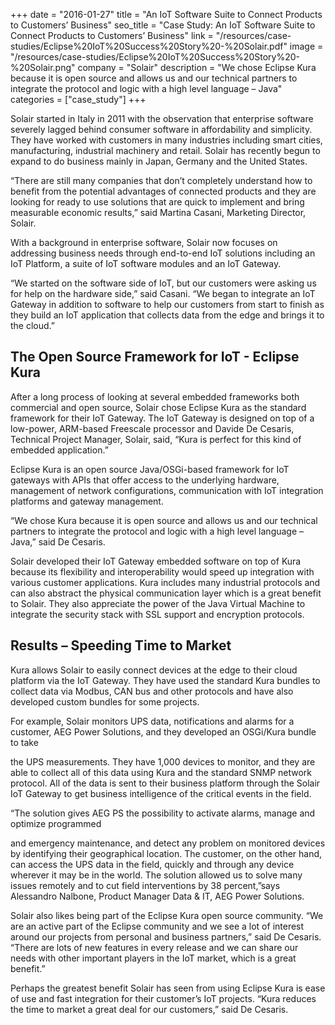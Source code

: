 +++
date = "2016-01-27"
title = "An IoT Software Suite to Connect Products to Customers’ Business"
seo_title = "Case Study: An IoT Software Suite to Connect Products to Customers’ Business"
link = "/resources/case-studies/Eclipse%20IoT%20Success%20Story%20-%20Solair.pdf"
image = "/resources/case-studies/Eclipse%20IoT%20Success%20Story%20-%20Solair.png"
company = "Solair"
description = "We chose Eclipse Kura because it is open source and allows us and our technical partners to integrate the protocol and logic with a high level language – Java"
categories = ["case_study"]
+++

Solair started in Italy in 2011 with the observation that enterprise
software severely lagged behind consumer software in affordability and
simplicity. They have worked with customers in many industries including
smart cities, manufacturing, industrial machinery and retail. Solair has
recently begun to expand to do business mainly in Japan, Germany and the
United States.

“There are still many companies that don’t completely understand how to
benefit from the potential advantages of connected products and they are
looking for ready to use solutions that are quick to implement and bring
measurable economic results,” said Martina Casani, Marketing Director,
Solair.

With a background in enterprise software, Solair now focuses on addressing
business needs through end-to-end IoT solutions including an IoT Platform,
a suite of IoT software modules and an IoT Gateway.

“We started on the software side of IoT, but our customers were asking us
for help on the hardware side,” said Casani. “We began to integrate an IoT
Gateway in addition to software to help our customers from start to finish
as they build an IoT application that collects data from the edge and
brings it to the cloud.”

## The Open Source Framework for IoT - Eclipse Kura

After a long process of looking at several embedded frameworks both
commercial and open source, Solair chose Eclipse Kura as the standard
framework for their IoT Gateway. The IoT Gateway is designed on top of a
low-power, ARM-based Freescale processor and Davide De Cesaris, Technical
Project Manager, Solair, said, “Kura is perfect for this kind of embedded
application.”

Eclipse Kura is an open source Java/OSGi-based framework for IoT gateways
with APIs that offer access to the underlying hardware, management of
network configurations, communication with IoT integration platforms and
gateway management.

“We chose Kura because it is open source and allows us and our technical
partners to integrate the protocol and logic with a high level language –
Java,” said De Cesaris.

Solair developed their IoT Gateway embedded software on top of Kura because
its flexibility and interoperability would speed up integration with
various customer applications. Kura includes many industrial protocols and
can also abstract the physical communication layer which is a great benefit
to Solair. They also appreciate the power of the Java Virtual Machine to
integrate the security stack with SSL support and encryption protocols.

## Results – Speeding Time to Market
 
Kura allows Solair to easily connect devices at the edge to their cloud
platform via the IoT Gateway. They have used the standard Kura bundles to
collect data via Modbus, CAN bus and other protocols and have also
developed custom bundles for some projects.

For example, Solair monitors UPS data, notifications and alarms for a
customer, AEG Power Solutions, and they developed an OSGi/Kura bundle to
take

the UPS measurements. They have 1,000 devices to monitor, and they are able
to collect all of this data using Kura and the standard SNMP network
protocol. All of the data is sent to their business platform through the
Solair IoT Gateway to get business intelligence of the critical events in
the field.

“The solution gives AEG PS the possibility to activate alarms, manage and
optimize programmed

and emergency maintenance, and detect any problem on monitored devices by
identifying their geographical location. The customer, on the other hand,
can access the UPS data in the field, quickly and through any device
wherever it may be in the world. The solution allowed us to solve many
issues remotely and to cut field interventions by 38 percent,”says
Alessandro Nalbone, Product Manager Data &amp; IT, AEG Power Solutions.

Solair also likes being part of the Eclipse Kura open source community. “We
are an active part of the Eclipse community and we see a lot of interest
around our projects from personal and business partners,” said De Cesaris.
“There are lots of new features in every release and we can share our needs
with other important players in the IoT market, which is a great benefit.”

Perhaps the greatest benefit Solair has seen from using Eclipse Kura is
ease of use and fast integration for their customer’s IoT projects. “Kura
reduces the time to market a great deal for our customers,” said De
Cesaris.

